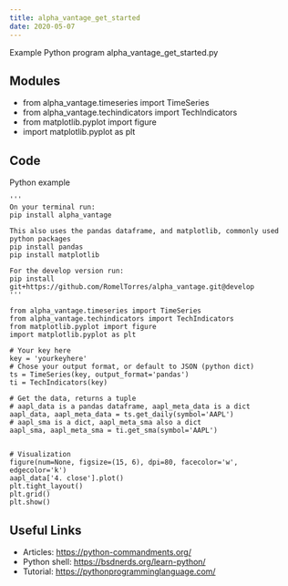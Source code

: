 ```yaml
---
title: alpha_vantage_get_started
date: 2020-05-07
---
```

Example Python program alpha_vantage_get_started.py

## Modules

* from alpha_vantage.timeseries import TimeSeries
* from alpha_vantage.techindicators import TechIndicators
* from matplotlib.pyplot import figure
* import matplotlib.pyplot as plt

## Code

Python example

    '''
    On your terminal run:
    pip install alpha_vantage
    
    This also uses the pandas dataframe, and matplotlib, commonly used python packages
    pip install pandas
    pip install matplotlib
    
    For the develop version run:
    pip install git+https://github.com/RomelTorres/alpha_vantage.git@develop
    '''
    
    from alpha_vantage.timeseries import TimeSeries
    from alpha_vantage.techindicators import TechIndicators
    from matplotlib.pyplot import figure
    import matplotlib.pyplot as plt
    
    # Your key here
    key = 'yourkeyhere'
    # Chose your output format, or default to JSON (python dict)
    ts = TimeSeries(key, output_format='pandas')
    ti = TechIndicators(key)
    
    # Get the data, returns a tuple
    # aapl_data is a pandas dataframe, aapl_meta_data is a dict
    aapl_data, aapl_meta_data = ts.get_daily(symbol='AAPL')
    # aapl_sma is a dict, aapl_meta_sma also a dict
    aapl_sma, aapl_meta_sma = ti.get_sma(symbol='AAPL')
    
    
    # Visualization
    figure(num=None, figsize=(15, 6), dpi=80, facecolor='w', edgecolor='k')
    aapl_data['4. close'].plot()
    plt.tight_layout()
    plt.grid()
    plt.show()
    

## Useful Links

- Articles: https://python-commandments.org/
- Python shell: https://bsdnerds.org/learn-python/
- Tutorial: https://pythonprogramminglanguage.com/
